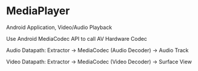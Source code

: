 # MediaPlayer
Android Application, Video/Audio Playback

Use Android MediaCodec API to call AV Hardware Codec

Audio Datapath: Extractor -> MediaCodec (Audio Decoder) -> Audio Track

Video Datapath: Extractor -> MediaCodec (Video Decoder) -> Surface View
